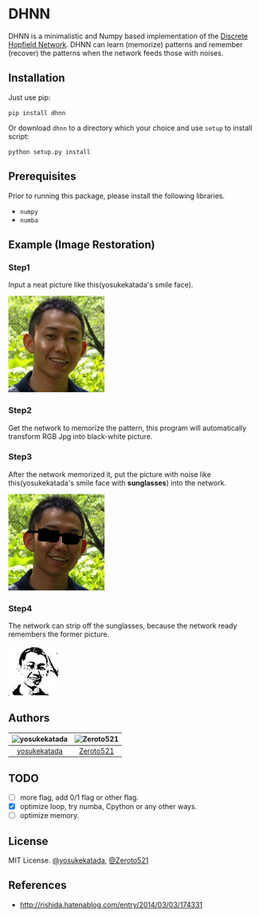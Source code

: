 # DHNN

DHNN is a minimalistic and Numpy based implementation of the [Discrete Hopfield Network](http://en.wikipedia.org/wiki/Hopfield_network). DHNN can learn (memorize) patterns and remember (recover) the patterns when the network feeds those with noises.

## Installation

Just use pip:

    pip install dhnn

Or download `dhnn` to a directory which your choice and use `setup` to install script:

    python setup.py install

## Prerequisites

Prior to running this package, please install the following libraries.

-   `numpy`
-   `numba`

## Example (Image Restoration)

### Step1

Input a neat picture like this(yosukekatada's smile face).

![train](assets/yosuke.jpg)

### Step2

Get the network to memorize the pattern, this program will automatically transform RGB Jpg into black-white picture.

### Step3

After the network memorized it, put the picture with noise like this(yosukekatada's smile face with **sunglasses**) into the network.

![test](assets/yosuke_test.jpg)

### Step4

The network can strip off the sunglasses, because the network ready remembers the former picture.

![recovery](assets/recovery_0.jpg)

## Authors

| <img src="https://avatars3.githubusercontent.com/u/4463558?v=4" alt="yosukekatada" width="100px" height="100px"/> | <img src="https://avatars1.githubusercontent.com/u/25895405?v=4" alt="Zeroto521" width="100px" height="100px"/> |
| :---------------------------------------------------------------------------------------------------------------: | :-------------------------------------------------------------------------------------------------------------: |
|                                  [yosukekatada](https://github.com/yosukekatada)                                  |                                    [Zeroto521](https://github.com/Zeroto521)                                    |

## TODO

-   [ ] more flag, add 0/1 flag or other flag.
-   [x] optimize loop, try numba, Cpython or any other ways.
-   [ ] optimize memory.

## License

MIT License. [@yosukekatada](https://github.com/yosukekatada), [@Zeroto521](https://github.com/Zeroto521)

## References

-   http://rishida.hatenablog.com/entry/2014/03/03/174331
